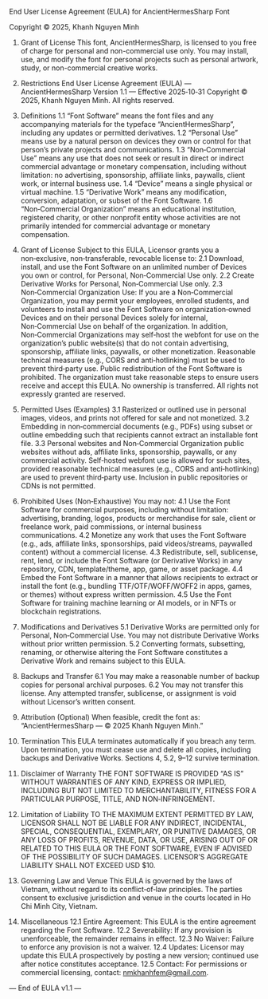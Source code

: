 End User License Agreement (EULA)
for AncientHermesSharp Font

Copyright © 2025, Khanh Nguyen Minh

1. Grant of License
This font, AncientHermesSharp, is licensed to you free of charge for personal and non-commercial use only. You may install, use, and modify the font for personal projects such as personal artwork, study, or non-commercial creative works.

2. Restrictions
End User License Agreement (EULA) — AncientHermesSharp
Version 1.1 — Effective 2025‑10‑31
Copyright © 2025, Khanh Nguyen Minh. All rights reserved.

1. Definitions
1.1 “Font Software” means the font files and any accompanying materials for the typeface “AncientHermesSharp”, including any updates or permitted derivatives.
1.2 “Personal Use” means use by a natural person on devices they own or control for that person’s private projects and communications.
1.3 “Non‑Commercial Use” means any use that does not seek or result in direct or indirect commercial advantage or monetary compensation, including without limitation: no advertising, sponsorship, affiliate links, paywalls, client work, or internal business use.
1.4 “Device” means a single physical or virtual machine.
1.5 “Derivative Work” means any modification, conversion, adaptation, or subset of the Font Software.
1.6 “Non‑Commercial Organization” means an educational institution, registered charity, or other nonprofit entity whose activities are not primarily intended for commercial advantage or monetary compensation.

2. Grant of License
Subject to this EULA, Licensor grants you a non‑exclusive, non‑transferable, revocable license to:
2.1 Download, install, and use the Font Software on an unlimited number of Devices you own or control, for Personal, Non‑Commercial Use only.
2.2 Create Derivative Works for Personal, Non‑Commercial Use only.
2.3 Non‑Commercial Organization Use: If you are a Non‑Commercial Organization, you may permit your employees, enrolled students, and volunteers to install and use the Font Software on organization‑owned Devices and on their personal Devices solely for internal, Non‑Commercial Use on behalf of the organization. In addition, Non‑Commercial Organizations may self‑host the webfont for use on the organization’s public website(s) that do not contain advertising, sponsorship, affiliate links, paywalls, or other monetization. Reasonable technical measures (e.g., CORS and anti‑hotlinking) must be used to prevent third‑party use. Public redistribution of the Font Software is prohibited. The organization must take reasonable steps to ensure users receive and accept this EULA.
No ownership is transferred. All rights not expressly granted are reserved.

3. Permitted Uses (Examples)
3.1 Rasterized or outlined use in personal images, videos, and prints not offered for sale and not monetized.
3.2 Embedding in non‑commercial documents (e.g., PDFs) using subset or outline embedding such that recipients cannot extract an installable font file.
3.3 Personal websites and Non‑Commercial Organization public websites without ads, affiliate links, sponsorship, paywalls, or any commercial activity. Self‑hosted webfont use is allowed for such sites, provided reasonable technical measures (e.g., CORS and anti‑hotlinking) are used to prevent third‑party use. Inclusion in public repositories or CDNs is not permitted.

4. Prohibited Uses (Non‑Exhaustive)
You may not:
4.1 Use the Font Software for commercial purposes, including without limitation: advertising, branding, logos, products or merchandise for sale, client or freelance work, paid commissions, or internal business communications.
4.2 Monetize any work that uses the Font Software (e.g., ads, affiliate links, sponsorships, paid videos/streams, paywalled content) without a commercial license.
4.3 Redistribute, sell, sublicense, rent, lend, or include the Font Software (or Derivative Works) in any repository, CDN, template/theme, app, game, or asset package.
4.4 Embed the Font Software in a manner that allows recipients to extract or install the font (e.g., bundling TTF/OTF/WOFF/WOFF2 in apps, games, or themes) without express written permission.
4.5 Use the Font Software for training machine learning or AI models, or in NFTs or blockchain registrations.

5. Modifications and Derivatives
5.1 Derivative Works are permitted only for Personal, Non‑Commercial Use. You may not distribute Derivative Works without prior written permission.
5.2 Converting formats, subsetting, renaming, or otherwise altering the Font Software constitutes a Derivative Work and remains subject to this EULA.

6. Backups and Transfer
6.1 You may make a reasonable number of backup copies for personal archival purposes.
6.2 You may not transfer this license. Any attempted transfer, sublicense, or assignment is void without Licensor’s written consent.

7. Attribution (Optional)
When feasible, credit the font as: “AncientHermesSharp — © 2025 Khanh Nguyen Minh.”

8. Termination
This EULA terminates automatically if you breach any term. Upon termination, you must cease use and delete all copies, including backups and Derivative Works. Sections 4, 5.2, 9–12 survive termination.

9. Disclaimer of Warranty
THE FONT SOFTWARE IS PROVIDED “AS IS” WITHOUT WARRANTIES OF ANY KIND, EXPRESS OR IMPLIED, INCLUDING BUT NOT LIMITED TO MERCHANTABILITY, FITNESS FOR A PARTICULAR PURPOSE, TITLE, AND NON‑INFRINGEMENT.

10. Limitation of Liability
TO THE MAXIMUM EXTENT PERMITTED BY LAW, LICENSOR SHALL NOT BE LIABLE FOR ANY INDIRECT, INCIDENTAL, SPECIAL, CONSEQUENTIAL, EXEMPLARY, OR PUNITIVE DAMAGES, OR ANY LOSS OF PROFITS, REVENUE, DATA, OR USE, ARISING OUT OF OR RELATED TO THIS EULA OR THE FONT SOFTWARE, EVEN IF ADVISED OF THE POSSIBILITY OF SUCH DAMAGES. LICENSOR’S AGGREGATE LIABILITY SHALL NOT EXCEED USD $10.

11. Governing Law and Venue
This EULA is governed by the laws of Vietnam, without regard to its conflict‑of‑law principles. The parties consent to exclusive jurisdiction and venue in the courts located in Ho Chi Minh City, Vietnam.

12. Miscellaneous
12.1 Entire Agreement: This EULA is the entire agreement regarding the Font Software.
12.2 Severability: If any provision is unenforceable, the remainder remains in effect.
12.3 No Waiver: Failure to enforce any provision is not a waiver.
12.4 Updates: Licensor may update this EULA prospectively by posting a new version; continued use after notice constitutes acceptance.
12.5 Contact: For permissions or commercial licensing, contact: nmkhanhfem@gmail.com.

— End of EULA v1.1 —
